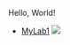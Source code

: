 Hello, World!

* [MyLab1](https://igiotto12.github.io/cse15l-lab-reports/lab1.html)
![](https://www.google.com/url?sa=i&url=https%3A%2F%2Fwww.flaticon.com%2Ffree-icon%2Flab_2393486&psig=AOvVaw1JndHqNViXUfF5ZbM9bKDa&ust=1705019097714000&source=images&cd=vfe&ved=0CBMQjRxqFwoTCICgobuJ1IMDFQAAAAAdAAAAABAE)
